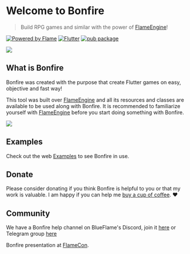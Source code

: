 
# Welcome to Bonfire

> Build RPG games and similar with the power of [FlameEngine](https://flame-engine.org/)!

[![Powered by Flame](https://img.shields.io/badge/Powered%20by-%F0%9F%94%A5-orange.svg)](https://flame-engine.org)
[![Flutter](https://img.shields.io/badge/Made%20with-Flutter-blue.svg)](https://flutter.dev/)
[![pub package](https://img.shields.io/pub/v/bonfire.svg)](https://pub.dev/packages/bonfire)

![](../_media/example.gif)

## What is Bonfire

Bonfire was created with the purpose that create Flutter games on easy, objective and fast way!

This tool was built over [FlameEngine](https://flame-engine.org/) and all its resources and classes are available to be used along with Bonfire. It is recommended to familiarize yourself with [FlameEngine](https://flame-engine.org/) before you start doing something with Bonfire.

![](../_media/perspectiva.png)

## Examples

Check out the web [Examples](/doc/examples?id=bonfire-example) to see Bonfire in use.

## Donate

Please consider donating if you think Bonfire is helpful to you or that my work is valuable. I am happy if you can help me [buy a cup of coffee](https://www.buymeacoffee.com/rafaelbarbosa). ❤️

## Community

We have a Bonfire help channel on BlueFlame's Discord, join it [here](https://discord.gg/5drde4ev) or Telegram group [here](https://t.me/bonfire_engine)

Bonfire presentation at [FlameCon](https://www.youtube.com/watch?v=2DdiNrAAuBg&t=2s).